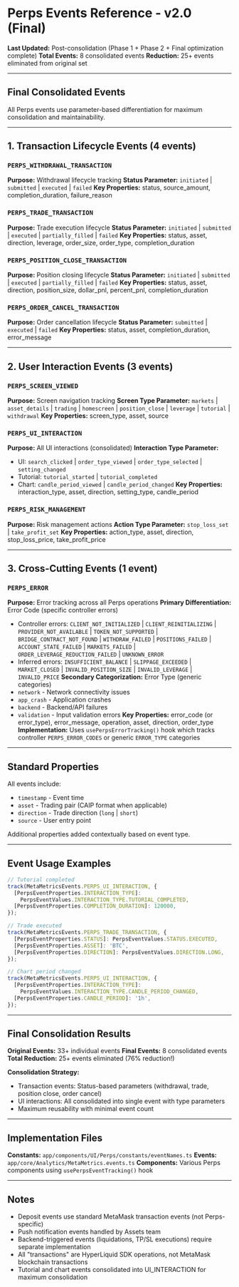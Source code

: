 # Perps Events Reference - v2.0 (Final)

**Last Updated:** Post-consolidation (Phase 1 + Phase 2 + Final optimization complete)
**Total Events:** 8 consolidated events
**Reduction:** 25+ events eliminated from original set

---

## Final Consolidated Events

All Perps events use parameter-based differentiation for maximum consolidation and maintainability.

---

## 1. Transaction Lifecycle Events (4 events)

### `PERPS_WITHDRAWAL_TRANSACTION`

**Purpose:** Withdrawal lifecycle tracking
**Status Parameter:** `initiated` | `submitted` | `executed` | `failed`
**Key Properties:** status, source_amount, completion_duration, failure_reason

### `PERPS_TRADE_TRANSACTION`

**Purpose:** Trade execution lifecycle
**Status Parameter:** `initiated` | `submitted` | `executed` | `partially_filled` | `failed`
**Key Properties:** status, asset, direction, leverage, order_size, order_type, completion_duration

### `PERPS_POSITION_CLOSE_TRANSACTION`

**Purpose:** Position closing lifecycle
**Status Parameter:** `initiated` | `submitted` | `executed` | `partially_filled` | `failed`
**Key Properties:** status, asset, direction, position_size, dollar_pnl, percent_pnl, completion_duration

### `PERPS_ORDER_CANCEL_TRANSACTION`

**Purpose:** Order cancellation lifecycle
**Status Parameter:** `submitted` | `executed` | `failed`
**Key Properties:** status, asset, completion_duration, error_message

---

## 2. User Interaction Events (3 events)

### `PERPS_SCREEN_VIEWED`

**Purpose:** Screen navigation tracking
**Screen Type Parameter:** `markets` | `asset_details` | `trading` | `homescreen` | `position_close` | `leverage` | `tutorial` | `withdrawal`
**Key Properties:** screen_type, asset, source

### `PERPS_UI_INTERACTION`

**Purpose:** All UI interactions (consolidated)
**Interaction Type Parameter:**

- UI: `search_clicked` | `order_type_viewed` | `order_type_selected` | `setting_changed`
- Tutorial: `tutorial_started` | `tutorial_completed`
- Chart: `candle_period_viewed` | `candle_period_changed`
  **Key Properties:** interaction_type, asset, direction, setting_type, candle_period

### `PERPS_RISK_MANAGEMENT`

**Purpose:** Risk management actions
**Action Type Parameter:** `stop_loss_set` | `take_profit_set`
**Key Properties:** action_type, asset, direction, stop_loss_price, take_profit_price

---

## 3. Cross-Cutting Events (1 event)

### `PERPS_ERROR`

**Purpose:** Error tracking across all Perps operations
**Primary Differentiation:** Error Code (specific controller errors)

- Controller errors: `CLIENT_NOT_INITIALIZED` | `CLIENT_REINITIALIZING` | `PROVIDER_NOT_AVAILABLE` | `TOKEN_NOT_SUPPORTED` | `BRIDGE_CONTRACT_NOT_FOUND` | `WITHDRAW_FAILED` | `POSITIONS_FAILED` | `ACCOUNT_STATE_FAILED` | `MARKETS_FAILED` | `ORDER_LEVERAGE_REDUCTION_FAILED` | `UNKNOWN_ERROR`
- Inferred errors: `INSUFFICIENT_BALANCE` | `SLIPPAGE_EXCEEDED` | `MARKET_CLOSED` | `INVALID_POSITION_SIZE` | `INVALID_LEVERAGE` | `INVALID_PRICE`
  **Secondary Categorization:** Error Type (generic categories)
- `network` - Network connectivity issues
- `app_crash` - Application crashes
- `backend` - Backend/API failures
- `validation` - Input validation errors
  **Key Properties:** error_code (or error_type), error_message, operation, asset, direction, order_type
  **Implementation:** Uses `usePerpsErrorTracking()` hook which tracks controller `PERPS_ERROR_CODES` or generic `ERROR_TYPE` categories

---

## Standard Properties

All events include:

- `timestamp` - Event time
- `asset` - Trading pair (CAIP format when applicable)
- `direction` - Trade direction (`long` | `short`)
- `source` - User entry point

Additional properties added contextually based on event type.

---

## Event Usage Examples

```typescript
// Tutorial completed
track(MetaMetricsEvents.PERPS_UI_INTERACTION, {
  [PerpsEventProperties.INTERACTION_TYPE]:
    PerpsEventValues.INTERACTION_TYPE.TUTORIAL_COMPLETED,
  [PerpsEventProperties.COMPLETION_DURATION]: 120000,
});

// Trade executed
track(MetaMetricsEvents.PERPS_TRADE_TRANSACTION, {
  [PerpsEventProperties.STATUS]: PerpsEventValues.STATUS.EXECUTED,
  [PerpsEventProperties.ASSET]: 'BTC',
  [PerpsEventProperties.DIRECTION]: PerpsEventValues.DIRECTION.LONG,
});

// Chart period changed
track(MetaMetricsEvents.PERPS_UI_INTERACTION, {
  [PerpsEventProperties.INTERACTION_TYPE]:
    PerpsEventValues.INTERACTION_TYPE.CANDLE_PERIOD_CHANGED,
  [PerpsEventProperties.CANDLE_PERIOD]: '1h',
});
```

---

## Final Consolidation Results

**Original Events:** 33+ individual events
**Final Events:** 8 consolidated events
**Total Reduction:** 25+ events eliminated (76% reduction!)

**Consolidation Strategy:**

- Transaction events: Status-based parameters (withdrawal, trade, position close, order cancel)
- UI interactions: All consolidated into single event with type parameters
- Maximum reusability with minimal event count

---

## Implementation Files

**Constants:** `app/components/UI/Perps/constants/eventNames.ts`
**Events:** `app/core/Analytics/MetaMetrics.events.ts`
**Components:** Various Perps components using `usePerpsEventTracking()` hook

---

## Notes

- Deposit events use standard MetaMask transaction events (not Perps-specific)
- Push notification events handled by Assets team
- Backend-triggered events (liquidations, TP/SL executions) require separate implementation
- All "transactions" are HyperLiquid SDK operations, not MetaMask blockchain transactions
- Tutorial and chart events consolidated into UI_INTERACTION for maximum consolidation
